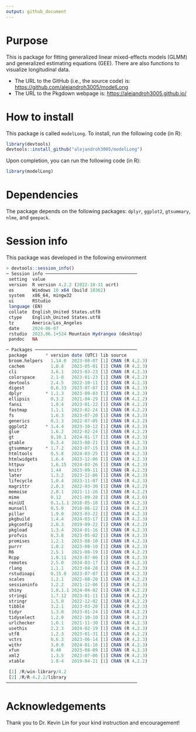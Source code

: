 ```yaml
---
output: github_document
---
```


# Purpose

This is package for fitting generalized linear mixed-effects models (GLMM) and generalized estimating equations (GEE). 
There are also functions to visualize longitudinal data.

- The URL to the GitHub (i.e., the source code) is: https://github.com/alejandroh3005/modelLong
- The URL to the Pkgdown webpage is: https://alejandroh3005.github.io/

# How to install
This package is called `modelLong`. To install, run the following code (in R):

```R
library(devtools)
devtools::install_github("alejandroh3005/modelLong")
```

Upon completion, you can run the following code (in R):

```R
library(modelLong)
```

# Dependencies

The package depends on the following packages: `dplyr`, `ggplot2`, `gtsummary`, `nlme`, and `geepack`.

# Session info

This package was developed in the following environment
```R
> devtools::session_info()
─ Session info ───────────────────────────────────
 setting  value
 version  R version 4.2.2 (2022-10-31 ucrt)
 os       Windows 10 x64 (build 18362)
 system   x86_64, mingw32
 ui       RStudio
 language (EN)
 collate  English_United States.utf8
 ctype    English_United States.utf8
 tz       America/Los_Angeles
 date     2024-06-07
 rstudio  2023.06.1+524 Mountain Hydrangea (desktop)
 pandoc   NA

─ Packages ───────────────────────────────────────
 package       * version date (UTC) lib source
 broom.helpers   1.14.0  2023-08-07 [1] CRAN (R 4.2.3)
 cachem          1.0.8   2023-05-01 [1] CRAN (R 4.2.3)
 cli             3.6.1   2023-03-23 [1] CRAN (R 4.2.3)
 colorspace      2.1-0   2023-01-23 [1] CRAN (R 4.2.2)
 devtools        2.4.5   2022-10-11 [1] CRAN (R 4.2.3)
 digest          0.6.33  2023-07-07 [1] CRAN (R 4.2.3)
 dplyr         * 1.1.3   2023-09-03 [1] CRAN (R 4.2.3)
 ellipsis        0.3.2   2021-04-29 [1] CRAN (R 4.2.2)
 fansi           1.0.4   2023-01-22 [1] CRAN (R 4.2.2)
 fastmap         1.1.1   2023-02-24 [1] CRAN (R 4.2.2)
 fs              1.6.3   2023-07-20 [1] CRAN (R 4.2.3)
 generics        0.1.3   2022-07-05 [1] CRAN (R 4.2.2)
 ggplot2       * 3.4.4   2023-10-12 [1] CRAN (R 4.2.3)
 glue            1.6.2   2022-02-24 [1] CRAN (R 4.2.2)
 gt              0.10.1  2024-01-17 [1] CRAN (R 4.2.3)
 gtable          0.3.4   2023-08-21 [1] CRAN (R 4.2.3)
 gtsummary     * 1.7.2   2023-07-15 [1] CRAN (R 4.2.3)
 htmltools       0.5.8   2024-03-25 [1] CRAN (R 4.2.3)
 htmlwidgets     1.6.4   2023-12-06 [1] CRAN (R 4.2.3)
 httpuv          1.6.15  2024-03-26 [1] CRAN (R 4.2.3)
 knitr           1.44    2023-09-11 [1] CRAN (R 4.2.3)
 later           1.3.2   2023-12-06 [1] CRAN (R 4.2.3)
 lifecycle       1.0.4   2023-11-07 [1] CRAN (R 4.2.3)
 magrittr        2.0.3   2022-03-30 [1] CRAN (R 4.2.2)
 memoise         2.0.1   2021-11-26 [1] CRAN (R 4.2.2)
 mime            0.12    2021-09-28 [1] CRAN (R 4.2.0)
 miniUI          0.1.1.1 2018-05-18 [1] CRAN (R 4.2.3)
 munsell         0.5.0   2018-06-12 [1] CRAN (R 4.2.2)
 pillar          1.9.0   2023-03-22 [1] CRAN (R 4.2.3)
 pkgbuild        1.4.4   2024-03-17 [1] CRAN (R 4.2.3)
 pkgconfig       2.0.3   2019-09-22 [1] CRAN (R 4.2.2)
 pkgload         1.3.4   2024-01-16 [1] CRAN (R 4.2.3)
 profvis         0.3.8   2023-05-02 [1] CRAN (R 4.2.3)
 promises        1.2.1   2023-08-10 [1] CRAN (R 4.2.3)
 purrr           1.0.2   2023-08-10 [1] CRAN (R 4.2.3)
 R6              2.5.1   2021-08-19 [1] CRAN (R 4.2.2)
 Rcpp            1.0.11  2023-07-06 [1] CRAN (R 4.2.3)
 remotes         2.5.0   2024-03-17 [1] CRAN (R 4.2.3)
 rlang           1.1.1   2023-04-28 [1] CRAN (R 4.2.3)
 rstudioapi      0.15.0  2023-07-07 [1] CRAN (R 4.2.3)
 scales          1.2.1   2022-08-20 [1] CRAN (R 4.2.2)
 sessioninfo     1.2.2   2021-12-06 [1] CRAN (R 4.2.3)
 shiny           1.8.1.1 2024-04-02 [1] CRAN (R 4.2.2)
 stringi         1.7.12  2023-01-11 [1] CRAN (R 4.2.2)
 stringr         1.5.0   2022-12-02 [1] CRAN (R 4.2.2)
 tibble          3.2.1   2023-03-20 [1] CRAN (R 4.2.3)
 tidyr           1.3.0   2023-01-24 [1] CRAN (R 4.2.2)
 tidyselect      1.2.0   2022-10-10 [1] CRAN (R 4.2.2)
 urlchecker      1.0.1   2021-11-30 [1] CRAN (R 4.2.3)
 usethis         2.2.3   2024-02-19 [1] CRAN (R 4.2.3)
 utf8            1.2.3   2023-01-31 [1] CRAN (R 4.2.2)
 vctrs           0.6.3   2023-06-14 [1] CRAN (R 4.2.3)
 withr           3.0.0   2024-01-16 [1] CRAN (R 4.2.3)
 xfun            0.40    2023-08-09 [1] CRAN (R 4.2.3)
 xml2            1.3.5   2023-07-06 [1] CRAN (R 4.2.3)
 xtable          1.8-4   2019-04-21 [1] CRAN (R 4.2.2)

 [1] /R/win-library/4.2
 [2] /R/R-4.2.2/library
──────────────────────────────────────────────────
```

# Acknowledgements

Thank you to Dr. Kevin Lin for your kind instruction and encouragement! 
